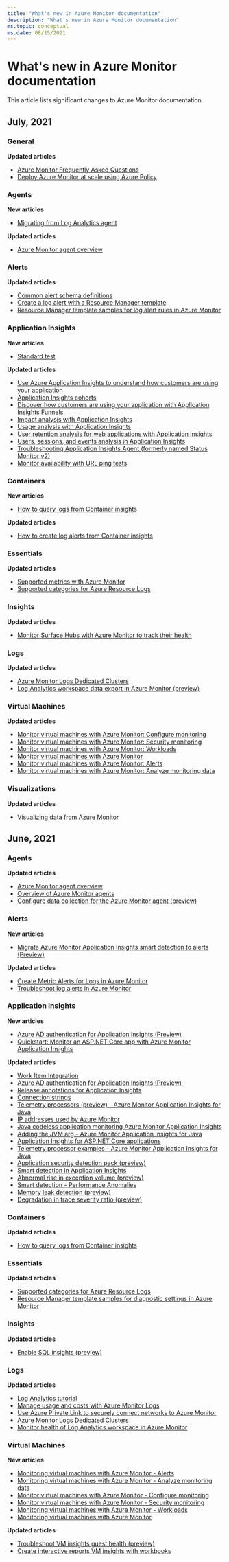 ```yaml
---
title: "What's new in Azure Monitor documentation"
description: "What's new in Azure Monitor documentation"
ms.topic: conceptual
ms.date: 08/15/2021
---
```


# What's new in Azure Monitor documentation

This article lists significant changes to Azure Monitor documentation.

## July, 2021

### General

**Updated articles**

- [Azure Monitor Frequently Asked Questions](faq.yml)
- [Deploy Azure Monitor at scale using Azure Policy](deploy-scale.md)

### Agents

**New articles**

- [Migrating from Log Analytics agent](/azure/azure-monitoragents/azure-monitor-agent-migration.md)

**Updated articles**

- [Azure Monitor agent overview](/azure/azure-monitoragents/azure-monitor-agent-overview.md)

### Alerts

**Updated articles**

- [Common alert schema definitions](/azure/azure-monitoralerts/alerts-common-schema-definitions.md)
- [Create a log alert with a Resource Manager template](/azure/azure-monitoralerts/alerts-log-create-templates.md)
- [Resource Manager template samples for log alert rules in Azure Monitor](/azure/azure-monitoralerts/resource-manager-alerts-log.md)

### Application Insights

**New articles**

- [Standard test](/azure/azure-monitorapp/availability-standard-tests.md)

**Updated articles**

- [Use Azure Application Insights to understand how customers are using your application](/azure/azure-monitorapp/tutorial-users.md)
- [Application Insights cohorts](/azure/azure-monitorapp/usage-cohorts.md)
- [Discover how customers are using your application with Application Insights Funnels](/azure/azure-monitorapp/usage-funnels.md)
- [Impact analysis with Application Insights](/azure/azure-monitorapp/usage-impact.md)
- [Usage analysis with Application Insights](/azure/azure-monitorapp/usage-overview.md)
- [User retention analysis for web applications with Application Insights](/azure/azure-monitorapp/usage-retention.md)
- [Users, sessions, and events analysis in Application Insights](/azure/azure-monitorapp/usage-segmentation.md)
- [Troubleshooting Application Insights Agent (formerly named Status Monitor v2)](/azure/azure-monitorapp/status-monitor-v2-troubleshoot.md)
- [Monitor availability with URL ping tests](/azure/azure-monitorapp/monitor-web-app-availability.md)

### Containers

**New articles**

- [How to query logs from Container insights](/azure/azure-monitorcontainers/container-insights-log-query.md)

**Updated articles**

- [How to create log alerts from Container insights](/azure/azure-monitorcontainers/container-insights-log-alerts.md)

### Essentials

**Updated articles**

- [Supported metrics with Azure Monitor](/azure/azure-monitoressentials/metrics-supported.md)
- [Supported categories for Azure Resource Logs](/azure/azure-monitoressentials/resource-logs-categories.md)

### Insights

**Updated articles**

- [Monitor Surface Hubs with Azure Monitor to track their health](/azure/azure-monitorinsights/surface-hubs.md)

### Logs

**Updated articles**

- [Azure Monitor Logs Dedicated Clusters](/azure/azure-monitorlogs/logs-dedicated-clusters.md)
- [Log Analytics workspace data export in Azure Monitor (preview)](/azure/azure-monitorlogs/logs-data-export.md)

### Virtual Machines

**Updated articles**

- [Monitor virtual machines with Azure Monitor: Configure monitoring](/azure/azure-monitorvm/monitor-virtual-machine-configure.md)
- [Monitor virtual machines with Azure Monitor: Security monitoring](/azure/azure-monitorvm/monitor-virtual-machine-security.md)
- [Monitor virtual machines with Azure Monitor: Workloads](/azure/azure-monitorvm/monitor-virtual-machine-workloads.md)
- [Monitor virtual machines with Azure Monitor](/azure/azure-monitorvm/monitor-virtual-machine.md)
- [Monitor virtual machines with Azure Monitor: Alerts](/azure/azure-monitorvm/monitor-virtual-machine-alerts.md)
- [Monitor virtual machines with Azure Monitor: Analyze monitoring data](/azure/azure-monitorvm/monitor-virtual-machine-analyze.md)

### Visualizations

**Updated articles**

- [Visualizing data from Azure Monitor](visualizations.md)
## June, 2021
### Agents

**Updated articles**

- [Azure Monitor agent overview](agents/azure-monitor-agent-overview.md)
- [Overview of Azure Monitor agents](agents/agents-overview.md)
- [Configure data collection for the Azure Monitor agent (preview)](agents/data-collection-rule-azure-monitor-agent.md)

### Alerts

**New articles**

- [Migrate Azure Monitor Application Insights smart detection to alerts (Preview)](alerts/alerts-smart-detections-migration.md)

**Updated articles**

- [Create Metric Alerts for Logs in Azure Monitor](alerts/alerts-metric-logs.md)
- [Troubleshoot log alerts in Azure Monitor](alerts/alerts-troubleshoot-log.md)

### Application Insights

**New articles**

- [Azure AD authentication for Application Insights (Preview)](app/azure-ad-authentication.md)
- [Quickstart: Monitor an ASP.NET Core app with Azure Monitor Application Insights](app/dotnet-quickstart.md)

**Updated articles**

- [Work Item Integration](app/work-item-integration.md)
- [Azure AD authentication for Application Insights (Preview)](app/azure-ad-authentication.md)
- [Release annotations for Application Insights](app/annotations.md)
- [Connection strings](app/sdk-connection-string.md)
- [Telemetry processors (preview) - Azure Monitor Application Insights for Java](app/java-standalone-telemetry-processors.md)
- [IP addresses used by Azure Monitor](app/ip-addresses.md)
- [Java codeless application monitoring Azure Monitor Application Insights](app/java-in-process-agent.md)
- [Adding the JVM arg - Azure Monitor Application Insights for Java](app/java-standalone-arguments.md)
- [Application Insights for ASP.NET Core applications](app/asp-net-core.md)
- [Telemetry processor examples - Azure Monitor Application Insights for Java](app/java-standalone-telemetry-processors-examples.md)
- [Application security detection pack (preview)](app/proactive-application-security-detection-pack.md)
- [Smart detection in Application Insights](app/proactive-diagnostics.md)
- [Abnormal rise in exception volume (preview)](app/proactive-exception-volume.md)
- [Smart detection - Performance Anomalies](app/proactive-performance-diagnostics.md)
- [Memory leak detection (preview)](app/proactive-potential-memory-leak.md)
- [Degradation in trace severity ratio (preview)](app/proactive-trace-severity.md)

### Containers

**Updated articles**

- [How to query logs from Container insights](containers/container-insights-log-query.md)

### Essentials

**Updated articles**

- [Supported categories for Azure Resource Logs](essentials/resource-logs-categories.md)
- [Resource Manager template samples for diagnostic settings in Azure Monitor](essentials/resource-manager-diagnostic-settings.md)


### Insights

**Updated articles**

- [Enable SQL insights (preview)](insights/sql-insights-enable.md)

### Logs

**Updated articles**

- [Log Analytics tutorial](logs/log-analytics-tutorial.md)
- [Manage usage and costs with Azure Monitor Logs](logs/manage-cost-storage.md)
- [Use Azure Private Link to securely connect networks to Azure Monitor](logs/private-link-security.md)
- [Azure Monitor Logs Dedicated Clusters](logs/logs-dedicated-clusters.md)
- [Monitor health of Log Analytics workspace in Azure Monitor](logs/monitor-workspace.md)

### Virtual Machines

**New articles**

- [Monitoring virtual machines with Azure Monitor - Alerts](vm/monitor-virtual-machine-alerts.md)
- [Monitoring virtual machines with Azure Monitor - Analyze monitoring data](vm/monitor-virtual-machine-analyze.md)
- [Monitor virtual machines with Azure Monitor - Configure monitoring](vm/monitor-virtual-machine-configure.md)
- [Monitor virtual machines with Azure Monitor - Security monitoring](vm/monitor-virtual-machine-security.md)
- [Monitoring virtual machines with Azure Monitor - Workloads](vm/monitor-virtual-machine-workloads.md)
- [Monitoring virtual machines with Azure Monitor](vm/monitor-virtual-machine.md)

**Updated articles**

- [Troubleshoot VM insights guest health (preview)](vm/vminsights-health-troubleshoot.md)
- [Create interactive reports VM insights with workbooks](vm/vminsights-workbooks.md)

